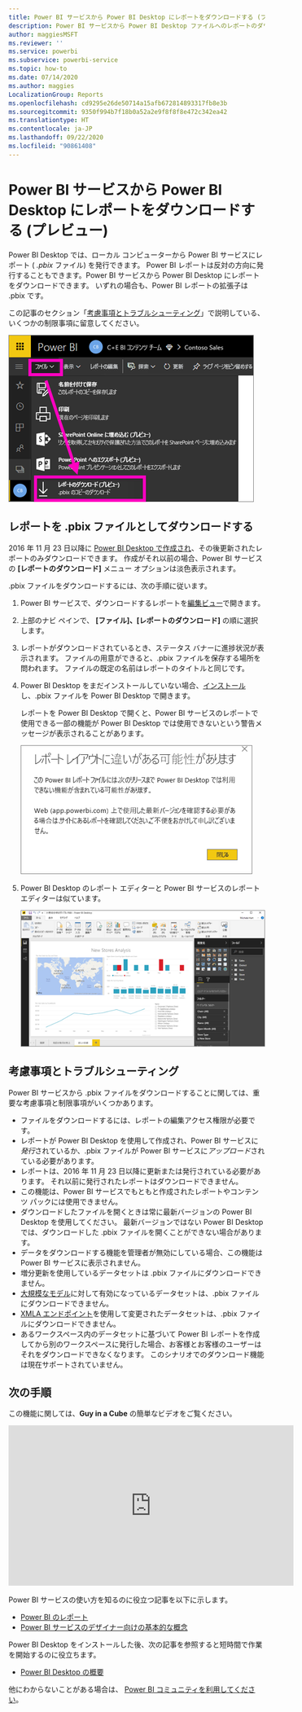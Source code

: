 ```yaml
---
title: Power BI サービスから Power BI Desktop にレポートをダウンロードする (プレビュー)
description: Power BI サービスから Power BI Desktop ファイルへのレポートのダウンロード
author: maggiesMSFT
ms.reviewer: ''
ms.service: powerbi
ms.subservice: powerbi-service
ms.topic: how-to
ms.date: 07/14/2020
ms.author: maggies
LocalizationGroup: Reports
ms.openlocfilehash: cd9295e26de50714a15afb672814893317fb8e3b
ms.sourcegitcommit: 9350f994b7f18b0a52a2e9f8f8f8e472c342ea42
ms.translationtype: HT
ms.contentlocale: ja-JP
ms.lasthandoff: 09/22/2020
ms.locfileid: "90861408"
---
```

# <a name="download-a-report-from-the-power-bi-service-to-power-bi-desktop-preview"></a>Power BI サービスから Power BI Desktop にレポートをダウンロードする (プレビュー)
      
Power BI Desktop では、ローカル コンピューターから Power BI サービスにレポート ( *.pbix* ファイル) を発行できます。 Power BI レポートは反対の方向に発行することもできます。Power BI サービスから Power BI Desktop にレポートをダウンロードできます。 いずれの場合も、Power BI レポートの拡張子は .pbix です。

この記事のセクション「[考慮事項とトラブルシューティング](#considerations-and-troubleshooting)」で説明している、いくつかの制限事項に留意してください。

![[ファイル] ドロップダウン](media/service-export-to-pbix/power-bi-file-export.png)

## <a name="download-the-report-as-a-pbix-file"></a>レポートを .pbix ファイルとしてダウンロードする

2016 年 11 月 23 日以降に [Power BI Desktop で作成され](/learn/modules/publish-share-power-bi/2-publish-reports)、その後更新されたレポートのみダウンロードできます。 作成がそれ以前の場合、Power BI サービスの **[レポートのダウンロード]** メニュー オプションは淡色表示されます。

.pbix ファイルをダウンロードするには、次の手順に従います。

1. Power BI サービスで、ダウンロードするレポートを[編集ビュー](./service-interact-with-a-report-in-editing-view.md)で開きます。

2. 上部のナビ ペインで、 **[ファイル]、[レポートのダウンロード]** の順に選択します。
   
3. レポートがダウンロードされているとき、ステータス バナーに進捗状況が表示されます。 ファイルの用意ができると、.pbix ファイルを保存する場所を問われます。 ファイルの既定の名前はレポートのタイトルと同じです。
   
4. Power BI Desktop をまだインストールしていない場合、[インストール](../fundamentals/desktop-get-the-desktop.md)し、.pbix ファイルを Power BI Desktop で開きます。
   
    レポートを Power BI Desktop で開くと、Power BI サービスのレポートで使用できる一部の機能が Power BI Desktop では使用できないという警告メッセージが表示されることがあります。
   
    ![警告ダイアログ](media/service-export-to-pbix/power-bi-export-to-pbix_2.png)

5. Power BI Desktop のレポート エディターと Power BI サービスのレポート エディターは似ています。  
   
    ![Power BI Desktop レポート エディター](media/service-export-to-pbix/power-bi-desktop.png)

## <a name="considerations-and-troubleshooting"></a>考慮事項とトラブルシューティング

Power BI サービスから .pbix ファイルをダウンロードすることに関しては、重要な考慮事項と制限事項がいくつかあります。

* ファイルをダウンロードするには、レポートの編集アクセス権限が必要です。
* レポートが Power BI Desktop を使用して作成され、Power BI サービスに*発行*されているか、.pbix ファイルが Power BI サービスに*アップロード*されている必要があります。
* レポートは、2016 年 11 月 23 日以降に更新または発行されている必要があります。 それ以前に発行されたレポートはダウンロードできません。
* この機能は、Power BI サービスでもともと作成されたレポートやコンテンツ パックには使用できません。
* ダウンロードしたファイルを開くときは常に最新バージョンの Power BI Desktop を使用してください。 最新バージョンではない Power BI Desktop では、ダウンロードした .pbix ファイルを開くことができない場合があります。
* データをダウンロードする機能を管理者が無効にしている場合、この機能は Power BI サービスに表示されません。
* 増分更新を使用しているデータセットは .pbix ファイルにダウンロードできません。
* [大規模なモデル](../admin/service-premium-large-models.md)に対して有効になっているデータセットは、.pbix ファイルにダウンロードできません。
* [XMLA エンドポイント](../admin/service-premium-connect-tools.md)を使用して変更されたデータセットは、.pbix ファイルにダウンロードできません。
* あるワークスペース内のデータセットに基づいて Power BI レポートを作成してから別のワークスペースに発行した場合、お客様とお客様のユーザーはそれをダウンロードできなくなります。 このシナリオでのダウンロード機能は現在サポートされていません。

## <a name="next-steps"></a>次の手順

この機能に関しては、**Guy in a Cube** の簡単なビデオをご覧ください。

<iframe width="560" height="315" src="https://www.youtube.com/embed/ymWqU5jiUl0" frameborder="0" allowfullscreen></iframe>

Power BI サービスの使い方を知るのに役立つ記事を以下に示します。

* [Power BI のレポート](../consumer/end-user-reports.md)
* [Power BI サービスのデザイナー向けの基本的な概念](../fundamentals/service-basic-concepts.md)

Power BI Desktop をインストールした後、次の記事を参照すると短時間で作業を開始するのに役立ちます。

* [Power BI Desktop の概要](../fundamentals/desktop-getting-started.md)

他にわからないことがある場合は、 [Power BI コミュニティを利用してください](https://community.powerbi.com/)。